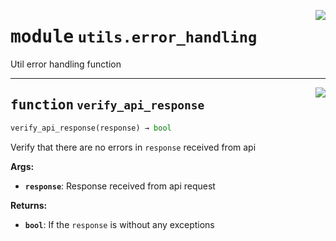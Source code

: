 <!-- markdownlint-disable -->

<a href="https://github.com/pinterest/pinterest-python-sdk/blob/main/docs/pinterest/pinterest/utils/error_handling.py#L0"><img align="right" style="float:right;" src="https://img.shields.io/badge/-source-cccccc?style=flat-square"></a>

# <kbd>module</kbd> `utils.error_handling`
Util error handling function 


---

<a href="https://github.com/pinterest/pinterest-python-sdk/blob/main/docs/pinterest/pinterest/utils/error_handling.py#L6"><img align="right" style="float:right;" src="https://img.shields.io/badge/-source-cccccc?style=flat-square"></a>

## <kbd>function</kbd> `verify_api_response`

```python
verify_api_response(response) → bool
```

Verify that there are no errors in `response` received from api 



**Args:**
 
 - <b>`response`</b>:  Response received from api request 



**Returns:**
 
 - <b>`bool`</b>:  If the `response` is without any exceptions 


